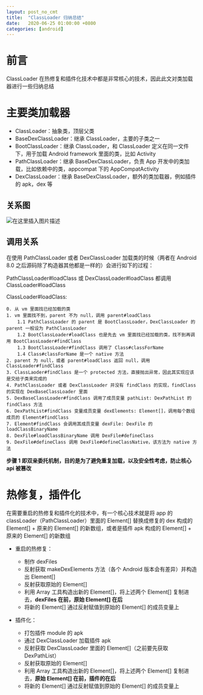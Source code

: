```yaml
---
layout: post_no_cmt
title:  "ClassLoader 归纳总结"
date:   2020-06-25 01:00:00 +0800
categories: [android]
---
```


# 前言
ClassLoader 在热修复和插件化技术中都是非常核心的技术，因此此文对类加载器进行一些归纳总结

# 主要类加载器
- ClassLoader：抽象类，顶层父类
- BaseDexClassLoader：继承 ClassLoader，主要的子类之一
- BootClassLoader：继承 ClassLoader，和 ClassLoader 定义在同一文件下，用于加载 Android framework 里面的类，比如 Activity
- PathClassLoader：继承 BaseDexClassLoader，负责 App 开发中的类加载，比如依赖中的类，appcompat 下的 AppCompatActivity
- DexClassLoader：继承 BaseDexClassLoader，额外的类加载器，例如插件的 apk，dex 等

## 关系图
![在这里插入图片描述](https://img-blog.csdnimg.cn/20200628122825873.png?x-oss-process=image/watermark,type_ZmFuZ3poZW5naGVpdGk,shadow_10,text_aHR0cHM6Ly9ibG9nLmNzZG4ubmV0L3d5enhrODg4,size_16,color_FFFFFF,t_70#pic_center)

## 调用关系
在使用 PathClassLoader 或者 DexClassLoader 加载类的时候（两者在 Android 8.0 之后源码除了构造器其他都是一样的）会进行如下的过程：

PathClassLoader#loadClass 或 DexClassLoader#loadClass 都调用 ClassLoader#loadClass

ClassLoader#loadClass:

```
0. 从 vm 里面找已经加载的类
1. vm 里面找不到，parent 不为 null，调用 parent#loadClass
    1.1 PathClassLoader 的 parent 是 BootClassLoader，DexClassLoader 的 parent 一般设为 PathClassLoader
    1.2 BootClassLoader#loadClass 也是先去 vm 里面找已经加载的类，找不到再调用 BootClassLoader#findClass
    1.3 BootClassLoader#findClass 调用了 Class#classForName
    1.4 Class#classForName 是一个 native 方法
2. parent 为 null，或者 parent#loadClass 返回 null，调用 ClassLoader#findClass
3. ClassLaoder#findClass 是一个 protected 方法，直接抛出异常，因此其实现应该是交给子类来完成的
4. PathClassLoader 或者 DexClassLoader 并没有 findClass 的实现，findClass 的实现在 DexBaseClassLoader 里面
5. DexBaseClassLoader#findClass 调用了成员变量 pathList: DexPathList 的 findClass 方法
6. DexPathList#findClass 变量成员变量 dexElements: Element[]，调用每个数组成员的 Element#findClass
7. Element#findClass 会调用其成员变量 dexFile: DexFile 的 loadClassBinaryName
8. DexFile#loadClassBinaryName 调用 DexFile#defineClass
9. DexFile#defineClass 调用 DexFile#defineClassNative，该方法为 native 方法
```

**步骤 1 即双亲委托机制，目的是为了避免重复加载，以及安全性考虑，防止核心 api 被篡改**

# 热修复，插件化
在需要重启的热修复和插件化的技术中，有一个核心技术就是将 app 的 classLoader（PathClassLoader）里面的 Element[] 替换成修复的 dex 构成的 Element[] + 原来的 Element[] 的新数组，或者是插件 apk 构成的 Element[] + 原来的 Element[] 的新数组

- 重启的热修复：
    - 制作 dexFiles
    - 反射获取 makeDexElements 方法（各个 Android 版本会有差异）并构造出 Element[]
    - 反射获取原始的 Element[]
    - 利用 Array 工具构造出新的 Element[]，将上述两个 Element[] 复制进去，**dexFiles 在前，原始 Element[] 在后**
    - 将新的 Element[] 通过反射赋值到原始的 Element[] 的成员变量上

- 插件化：
    - 打包插件 module 的 apk
    - 通过 DexClassLoader 加载插件 apk
    - 反射获取 DexClassLoader 里面的 Element[]（之前要先获取 DexPathList）
    - 反射获取原始的 Element[]
    - 利用 Array 工具构造出新的 Element[]，将上述两个 Element[] 复制进去，**原始 Element[] 在前，插件的在后**
    - 将新的 Element[] 通过反射赋值到原始的 Element[] 的成员变量上